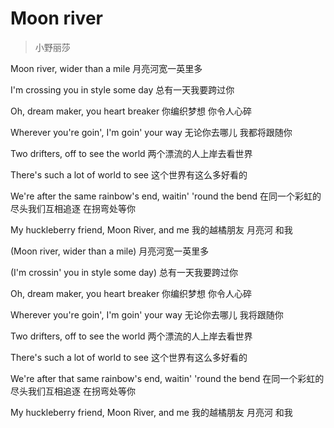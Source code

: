 # Moon river
> 小野丽莎

Moon river, wider than a mile
月亮河宽一英里多

I'm crossing you in style some day
总有一天我要跨过你

Oh, dream maker, you heart breaker
你编织梦想 你令人心碎

Wherever you're goin', I'm goin' your way
无论你去哪儿 我都将跟随你

Two drifters, off to see the world
两个漂流的人上岸去看世界

There's such a lot of world to see
这个世界有这么多好看的

We're after the same rainbow's end, waitin' 'round the bend
在同一个彩虹的尽头我们互相追逐 在拐弯处等你

My huckleberry friend, Moon River, and me
我的越橘朋友 月亮河 和我

(Moon river, wider than a mile)
月亮河宽一英里多

(I'm crossin' you in style some day)
总有一天我要跨过你

Oh, dream maker, you heart breaker
你编织梦想 你令人心碎

Wherever you're goin', I'm goin' your way
无论你去哪儿 我将跟随你

Two drifters, off to see the world
两个漂流的人上岸去看世界

There's such a lot of world to see
这个世界有这么多好看的

We're after that same rainbow's end, waitin' 'round the bend
在同一个彩虹的尽头我们互相追逐 在拐弯处等你

My huckleberry friend, Moon River, and me
我的越橘朋友 月亮河 和我
